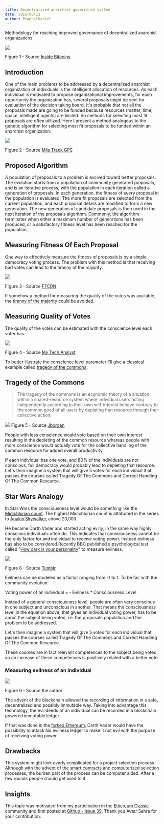 ```yaml
---
title: Decentralized anarchist governance system
date: 2016-08-11
author: ProphetDaniel
---
```


Methodology for reaching improved governance of decentralized anarchist organizations

![](./CryptoAnarchy-Logo.jpg)

Figure 1 - Source [Inside Bitcoins](http://insidebitcoins.com/)


## Introduction

One of the main problems to be addressed by a decentralized anarchist organization of individuals is the intelligent allocation of resources. As each individual is motivated to propose organizational improvements, for each opportunity the organization has, several proposals might be sent for evaluation of the decision taking board. It's probable that not all the proposals made are going to be funded because resources (matter, time, space, intelligent agents) are limited. So methods for selecting most fit proposals are often utilized. Here I present a method analogous to the genetic algorithm for selecting most fit proposals to be funded within an anarchist organization.

![](./dna.jpg)

Figure 2 - Source [Mile Track GPS](https://miletrackgps.com/)

## Proposed Algorithm

A population of proposals to a problem is evolved toward better proposals. The evolution starts from a population of community generated proposals, and is an iterative process, with the population in each iteration called a generation of proposals. In each generation, the fitness of every proposal in the population is evaluated; The more fit proposals are selected from the current population, and each proposal details are modified to form a new generation. The new generation of candidate proposals is then used in the next iteration of the proposals algorithm. Commonly, the algorithm terminates when either a maximum number of generations has been produced, or a satisfactory fitness level has been reached for the population.

## Measuring Fitness Of Each Proposal

One way to effectively measure the fitness of proposals is by a simple democracy voting process. The problem with this method is that receiving bad votes can lead to the tiranny of the majority.

![](./400_F_48005278_ll3uog4WdeW3maZ11URbnw3wXBsr9xUl.jpg)

Figure 3 - Source [FTCDN](http://t1.ftcdn.net/)


If somehow a method for measuring the quality of the votes was available, the [tiranny of the majority](https://en.wikipedia.org/wiki/Tyranny_of_the_majority) could be avoided.

## Measuring Quality of Votes

The quality of the votes can be estimated with the conscience level each voter has.

![](./CustomerSatChecklist-Depositphotos_4351613_xs.jpg)

Figure 4 - Source [My Tech Analyst](http://www.mytechanalyst.net/)


To better illustrate the conscience level parameter I'll give a classical example called [tragedy of the commons](https://en.wikipedia.org/wiki/Tragedy_of_the_commons).

## Tragedy of the Commons


>The tragedy of the commons is an economic theory of a situation within a shared-resource system where individual users acting independently according to their own self-interest behave contrary to the common good of all users by depleting that resource through their collective action.

![](./I6EL2xy.jpg)
Figure 5 - Source [Jborden](http://www.jborden.com/)


People with less conscience would vote based on their own interest resulting in the depleting of the common resource whereas people with more conscience would actually vote for the collective handling of the common resource for added overall productivity.

If each individual has one vote, and 80% of the individuals are not conscious, full democracy would probably lead to depleting that resource. Let's then imagine a system that will give 5 votes for each individual that passes the courses called Tragedy Of The Commons and Correct Handling Of The Common Resource.

## Star Wars Analogy

In Star Wars the consciousness level would be something like the [Midichlorian count](http://starwars.wikia.com/wiki/Midi-chlorian). The highest Midichlorian count is attributed in the series to [Anakin Skywalker](http://starwars.wikia.com/wiki/Anakin_Skywalker), above 20,000.

He became Darth Vader and started acting evilly, in the same way highly conscious individuals often do. This indicates that consciousness cannot be the only factor for and individual to receive voting power. Instead evilness has also to be considered.Recently BBC published a psychological test called "[How dark is your personality](http://www.bbc.com/future/story/20151123-how-dark-is-your-personality)" to measure evilness.

![](./tumblr_static_tumblr_static_9et8m7056cws88wc04wsgcssk_640.jpg)

Figure 6 - Source [Tumblr](https://www.tumblr.com/)


Evilness can be modeled as a factor ranging from -1 to 1.
 To be fair with the community evolution:

Voting power of an individual = - Evilness * Consciousness Level.

Instead of a general consciousness level, people are often very conscious in one subject and unconscious in another. That means the consciousness level in the equation above, that gives an individual voting power, has to be about the subject being voted, i.e. the proposals population and the problem to be addressed.

Let's then imagine a system that will give 5 votes for each individual that passes the courses called Tragedy Of The Commons and Correct Handling Of The Common Resource.

These courses are in fact relevant competences to the subject being voted, so an increase of these competences is positively related with a better vote.

### Measuring evilness of an individual

![](./36tTiow.jpg)

Figure 6 - Source the author

The advent of the blockchain allowed the recording of information in a safe, decentralized and possibly immutable way. Taking into advantage this technology, the evil deeds of an individual can be recorded in a blockchain powered immutable ledger.

If that was done in the [forked Ethereum](https://www.ethereum.org/), Darth Vader would have the possibility to attack his evilness ledger to make it not evil with the purpose of receiving voting power.

## Drawbacks

This system might look overly complicated for a project selection process. Although with the advent of the [smart contracts](http://szabo.best.vwh.net/smart_contracts_idea.html) and computerized selection processes, the burden part of the process can be computer aided. After a few rounds people should get used to it.

## Insights

This topic was motivated from my participation in the [Ethereum Classic](https://ethereumclassic.org/) community and first posted at [Github - issue 39](https://github.com/ethereumclassic/README/issues/39). Thank you Avtar Sehra for your contribution.